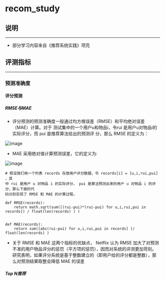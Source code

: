 # recom_study

## 说明
------------------------

- 部分学习内容来自《推荐系统实践》项亮

## 评测指标
------------------------
### 预测准确度

#### 评分预测

##### RMSE与MAE
- 评分预测的预测准确度一般通过均方根误差（RMSE）和平均绝对误差（MAE）计算。对于
测试集中的一个用户u和物品i，令rui 是用户u对物品i的实际评分，而 pui 是推荐算法给出的预测评
分，那么 RMSE 的定义为：

![image](https://user-images.githubusercontent.com/6240382/160744125-db372644-4208-4c52-bf25-1f8bcf240210.png)

- MAE 采用绝对值计算预测误差，它的定义为:

![image](https://user-images.githubusercontent.com/6240382/160744858-d6ad1d58-4c10-480a-ae5a-e01d4e0a8008.png)


```
# 假设我们用一个列表 records 存放用户评分数据，令 records[i] = [u,i,rui,pui] ，其
中 rui 是用户 u 对物品 i 的实际评分， pui 是算法预测出来的用户 u 对物品 i 的评分，那么下面的代
码分别实现了 RMSE 和 MAE 的计算过程。

def RMSE(records):
    return math.sqrt(sum([(rui-pui)*(rui-pui) for u,i,rui,pui in records]) / float(len(records) ) )


def MAE(records):
    return sum([abs(rui-pui) for u,i,rui,pui in records] )/ float(len(records) )

```

- 关于 RMSE 和 MAE 这两个指标的优缺点， Netflix 认为 RMSE 加大了对预测不准的用户物品评分的惩罚（平方项的惩罚），因而对系统的评测更加苛刻。研究表明，如果评分系统是基于整数建立的（即用户给的评分都是整数），那么对预测结果取整会降低 MAE 的误差


##### Top N推荐



